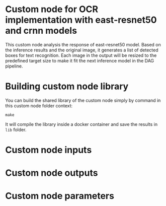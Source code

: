 # Custom node for OCR implementation with east-resnet50 and crnn models 

This custom node analysis the response of east-resnet50 model. Based on the inference results and the original image,
it generates a list of detected boxes for text recognition.
Each image in the output will be resized to the predefined target size to make it fit the next inference model in the 
DAG pipeline.

# Building custom node library

You can build the shared library of the custom node simply by command in this custom node folder context:
```
make
```
It will compile the library inside a docker container and save the results in `lib` folder.

# Custom node inputs

# Custom node outputs

# Custom node parameters
